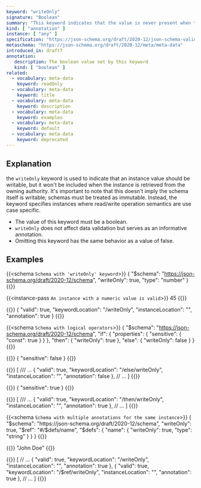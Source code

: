 ```yaml
---
keyword: "writeOnly"
signature: "Boolean"
summary: "This keyword indicates that the value is never present when the instance is retrieved from the owning authority."
kind: [ "annotation" ]
instance: [ "any" ]
specification: "https://json-schema.org/draft/2020-12/json-schema-validation.html#section-9.4"
metaschema: "https://json-schema.org/draft/2020-12/meta/meta-data"
introduced_in: draft7
annotation:
   description: The boolean value set by this keyword
   kind: [ "boolean" ]
related:
  - vocabulary: meta-data
    keyword: readOnly
  - vocabulary: meta-data
    keyword: title
  - vocabulary: meta-data
    keyword: description
  - vocabulary: meta-data
    keyword: examples
  - vocabulary: meta-data
    keyword: default
  - vocabulary: meta-data
    keyword: deprecated
---
```


## Explanation

the `writeOnly` keyword is used to indicate that an instance value should be writable, but it won't be included when the instance is retrieved from the owning authority. It's important to note that this doesn't imply the schema itself is writable; schemas must be treated as immutable. Instead, the keyword specifies instances where read/write operation semantics are use case specific.

* The value of this keyword must be a boolean.
* `writeOnly` does not affect data validation but serves as an informative annotation.
* Omitting this keyword has the same behavior as a value of false.

## Examples

{{<schema `Schema with 'writeOnly' keyword`>}}
{
  "$schema": "https://json-schema.org/draft/2020-12/schema",
  "writeOnly": true,
  "type": "number"
}
{{</schema>}}

{{<instance-pass `An instance with a numeric value is valid`>}}
45
{{</instance-pass>}}

{{<instance-annotation>}}
{
  "valid": true,
  "keywordLocation": "/writeOnly",
  "instanceLocation": "",
  "annotation": true
}
{{</instance-annotation>}}

{{<schema `Schema with logical operators`>}}
{
  "$schema": "https://json-schema.org/draft/2020-12/schema",
  "if": {
    "properties": {
      "sensitive": { "const": true }
    }
  },
  "then": {
    "writeOnly": true
  },
  "else": {
    "writeOnly": false
  }
}
{{</schema>}}

{{<instance-pass>}}
{ "sensitive": false }
{{</instance-pass>}}

{{<instance-annotation>}}
[
  /// ...
  {
    "valid": true,
    "keywordLocation": "/else/writeOnly",
    "instanceLocation": "",
    "annotation": false
  },
  // ...
]
{{</instance-annotation>}}

{{<instance-pass>}}
{ "sensitive": true }
{{</instance-pass>}}

{{<instance-annotation>}}
[
  /// ...
  {
    "valid": true,
    "keywordLocation": "/then/writeOnly",
    "instanceLocation": "",
    "annotation": true
  },
  // ...
]
{{</instance-annotation>}}

{{<schema `Schema with multiple annotations for the same instance`>}}
{
  "$schema": "https://json-schema.org/draft/2020-12/schema",
  "writeOnly": true,
  "$ref": "#/$defs/name",
  "$defs": {
    "name": {
      "writeOnly": true,
      "type": "string"
    }
  }
}
{{</schema>}}

{{<instance-pass>}}
"John Doe"
{{</instance-pass>}}

{{<instance-annotation>}}
[
  // ...
  {
    "valid": true,
    "keywordLocation": "/writeOnly",
    "instanceLocation": "",
    "annotation": true
  },
  {
    "valid": true,
    "keywordLocation": "/$ref/writeOnly",
    "instanceLocation": "",
    "annotation": true
  },
  // ...
]
{{</instance-annotation>}}
